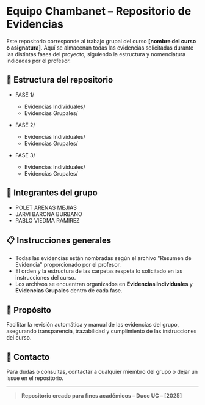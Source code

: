 # Equipo Chambanet – Repositorio de Evidencias

Este repositorio corresponde al trabajo grupal del curso **[nombre del curso o asignatura]**. Aquí se almacenan todas las evidencias solicitadas durante las distintas fases del proyecto, siguiendo la estructura y nomenclatura indicadas por el profesor.

## 🔖 **Estructura del repositorio**

- FASE 1/
    - Evidencias Individuales/
    - Evidencias Grupales/

- FASE 2/
    - Evidencias Individuales/
    - Evidencias Grupales/

- FASE 3/
    - Evidencias Individuales/
    - Evidencias Grupales/

## 👥 **Integrantes del grupo**

- POLET ARENAS MEJIAS
- JARVI BARONA BURBANO
- PABLO VIEDMA RAMIREZ

## 📋 **Instrucciones generales**

- Todas las evidencias están nombradas según el archivo "Resumen de Evidencia" proporcionado por el profesor.
- El orden y la estructura de las carpetas respeta lo solicitado en las instrucciones del curso.
- Los archivos se encuentran organizados en **Evidencias Individuales** y **Evidencias Grupales** dentro de cada fase.

## 📁 **Propósito**

Facilitar la revisión automática y manual de las evidencias del grupo, asegurando transparencia, trazabilidad y cumplimiento de las instrucciones del curso.

## 🚩 **Contacto**

Para dudas o consultas, contactar a cualquier miembro del grupo o dejar un issue en el repositorio.

---

> **Repositorio creado para fines académicos – Duoc UC – [2025]**


